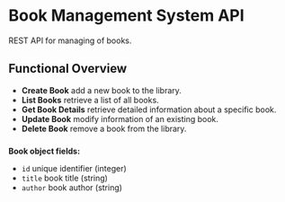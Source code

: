 # Book Management System API

REST API for managing  of books.  

## Functional Overview

- **Create Book**  add a new book to the library.  
- **List Books**  retrieve a list of all books.  
- **Get Book Details**  retrieve detailed information about a specific book.  
- **Update Book**  modify information of an existing book.  
- **Delete Book**  remove a book from the library.
 
###
**Book object fields:**
- `id`  unique identifier (integer)  
- `title`  book title (string)  
- `author`  book author (string)